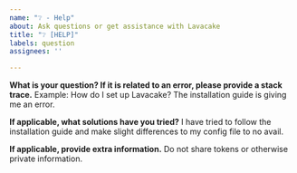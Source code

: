 ```yaml
---
name: "❔ - Help"
about: Ask questions or get assistance with Lavacake
title: "❔ [HELP]"
labels: question
assignees: ''

---
```


**What is your question? If it is related to an error, please provide a stack trace.**
Example: How do I set up Lavacake? The installation guide is giving me an error. <insert stacktrace>

**If applicable, what solutions have you tried?**
I have tried to follow the installation guide and make slight differences to my config file to no avail. 

**If applicable, provide extra information.**
Do not share tokens or otherwise private information.
